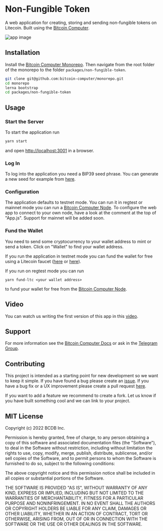 # Non-Fungible Token


A web application for creating, storing and sending non-fungible tokens on Litecoin. Built using the [Bitcoin Computer](http://bitcoincomputer.io/).

![app image](https://i.ibb.co/5TtGCJ3/Untitled-5.png)

## Installation

Install the [Bitcoin Computer  Monorepo](https://github.com/bitcoin-computer/monorepo). Then navigate from the root folder of the monorepo to the folder ``packages/non-fungible-token``.

```bash
git clone git@github.com:bitcoin-computer/monorepo.git
cd monorepo
lerna bootstrap
cd packages/non-fungible-token
```

## Usage

### Start the Server

To start the application run
```bash
yarn start
```
and open [http://localhost:3001](http://localhost:3001) in a browser.

### Log In

To log into the application you need a BIP39 seed phrase. You can generate a new seed for example from [here](https://iancoleman.io/bip39/).

### Configuration

The application defaults to testnet mode. You can run it in regtest or mainnet mode you can run a [Bitcoin Computer Node](https://www.npmjs.com/package/@bitcoin-computer/node). To configure the web app to connect to your own node, have a look at the comment at the top of "App.js". Support for mainnet will be added soon.

### Fund the Wallet

You need to send some cryptocurrency to your wallet address to mint or send a token. Click on "Wallet" to find your wallet address.

If you run the application in testnet mode you can fund the wallet for free using a Litecoin faucet ([here](https://testnet-faucet.com/ltc-testnet/) or [here](http://litecointf.salmen.website/)).

If you run on regtest mode you can run
```
yarn fund-ltc <your wallet address>
```
to fund your wallet for free from the [Bitcoin Computer Node](https://www.npmjs.com/package/@bitcoin-computer/node).

## Video

You can watch us writing the first version of this app in this [video](http://www.youtube.com/watch?feature=player_embedded&v=SnTwevzmRrs
).

## Support

For more information see the [Bitcoin Computer Docs](https://docs.bitcoincomputer.io/getting-started/run-in-a-browser) or ask in the [Telegram Group](https://t.me/joinchat/FMrjOUWRuUkNuIt7zJL8tg).

## Contributing

This project is intended as a starting point for new development so we want to keep it simple. If you have found a bug please create an [issue](https://github.com/bitcoin-computer/monorepo/issues). If you have a bug fix or a UX improvement please create a pull request [here](https://github.com/bitcoin-computer/monorepo/pulls).

If you want to add a feature we recommend to create a fork. Let us know if you have built something cool and we can link to your project.

## MIT License

Copyright (c) 2022 BCDB Inc.

Permission is hereby granted, free of charge, to any person obtaining a copy of this software and associated documentation files (the "Software"), to deal in the Software without restriction, including without limitation the rights to use, copy, modify, merge, publish, distribute, sublicense, and/or sell copies of the Software, and to permit persons to whom the Software is furnished to do so, subject to the following conditions:

The above copyright notice and this permission notice shall be included in all copies or substantial portions of the Software.

THE SOFTWARE IS PROVIDED "AS IS", WITHOUT WARRANTY OF ANY KIND, EXPRESS OR IMPLIED, INCLUDING BUT NOT LIMITED TO THE WARRANTIES OF MERCHANTABILITY, FITNESS FOR A PARTICULAR PURPOSE AND NONINFRINGEMENT. IN NO EVENT SHALL THE AUTHORS OR COPYRIGHT HOLDERS BE LIABLE FOR ANY CLAIM, DAMAGES OR OTHER LIABILITY, WHETHER IN AN ACTION OF CONTRACT, TORT OR OTHERWISE, ARISING FROM, OUT OF OR IN CONNECTION WITH THE SOFTWARE OR THE USE OR OTHER DEALINGS IN THE SOFTWARE.
